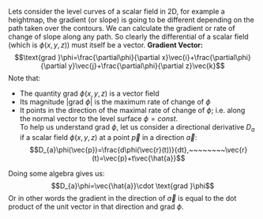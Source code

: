 Lets consider the level curves of a scalar field in 2D, for example a heightmap, the gradient (or slope) is going to be different depending on the path taken over the contours.
We can calculate the gradient or rate of change of slope along any path. So clearly the differential of a scalar field (which is $\phi(x,y,z)$) must itself be a vector.
**Gradient Vector:**
$$\text{grad }\phi=\frac{\partial\phi}{\partial x}\vec{i}+\frac{\partial\phi}{\partial y}\vec{j}+\frac{\partial\phi}{\partial z}\vec{k}$$
Note that:
- The quantity $\text{grad }\phi(x,y,z)$ is a vector field
- Its magnitude $|\text{grad }\phi|$ is the maximum rate of change of $\phi$ 
- It points in the direction of the maximal rate of change of $\phi$; i.e. along the normal vector to the level surface $\phi = const.$
\
To help us understand grad $\phi$, let us consider a directional derivative $D_{a}$ if a scalar field $\phi(x,y,z)$ at a point $\vec{p}$ in a direction $\vec{a}$:
$$D_{a}\phi(\vec{p})=\frac{d\phi(\vec{r}(t))}{dt},~~~~~~~~\vec{r}(t)=\vec{p}+t\vec{\hat{a}}$$

Doing some algebra gives us:
$$D_{a}\phi=\vec{\hat{a}}\cdot \text{grad }\phi$$
Or in other words the gradient in the direction of $\vec{a}$ is equal to the dot product of the unit vector in that direction and $\text{grad }\phi$. 

